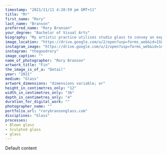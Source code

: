 ```yaml
---
timestamp: "2021/11/11 4:28:59 pm GMT+11"
title: "Mr"
first_name: "Rory"
last_name: "Branson"
preferred_name: "Rory Branson"
your_degree: "Bachelor of Visual Arts"
biography: "My artistic practice utilises studio glass to convey an exploration of forms that derive from specific aero and hydrodynamic surfaces. These are the key aesthetic elements helping drive my work, along with the evolutionary developments in both nature and synthetic forms that have adapted to their relevant environments. Each piece contemplates the use of forms that are not yet sculpturally anticipated. Allowing for a unique formal approach to glass making. Utilising common hotshop techniques, then employing a range of further developed machine and tool applications in the coldshop including cutting, grinding and polishing, to the work's surface. Referencing physical qualities that are otherworldly and alien by nature. Glass' ability to convey light through varying density of abstract and streamlined silhouettes, pushes the viewer to explore the dynamic relationship of optics present in the work. As some of the more highly polished surfaces encapsulate to viewer while softer opaque finishes glow as light becomes trapped in the surface. In combination with a vibrant jewel tone palette elevating the presence of the work with a dynamic relationship between forms."
image_location: "https://drive.google.com/u/2/open?usp=forms_web&id=1S8Mc8f_wo50sbGttIKLsvmtqc7qYOFpr"
instagram_image: "https://drive.google.com/u/2/open?usp=forms_web&id=1eoxwD6NQ_t4kTpLaTZX-QKJUHvc03u_w"
instagram: "thegoodrory"
image_caption: ""
name_of_photographer: "Rory Branson"
artwork_title: "Fin"
the_image_is_of_a: "Detail"
year: "2021"
medium: "Glass"
artwork_dimensions: "dimensions variable; or"
height_in_centimetres_only: "12"
width_in_centimetres_only: "36"
depth_in_centimetres_only: "4"
duration_for_digital_work: ""
photographer_name: ""
portfolio_url: "rorybransonglass.com"
disciplines: "Glass"
processes:
- Blown glass
- Sculpted glass
- glass
---
```


Default content